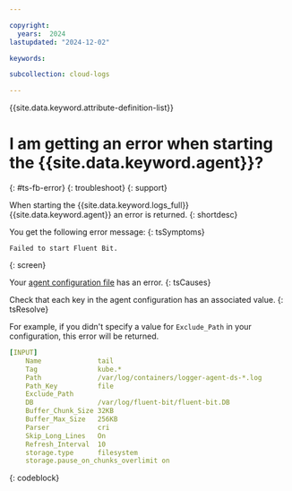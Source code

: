```yaml
---

copyright:
  years:  2024
lastupdated: "2024-12-02"

keywords:

subcollection: cloud-logs

---
```



{{site.data.keyword.attribute-definition-list}}

# I am getting an error when starting the {{site.data.keyword.agent}}?
{: #ts-fb-error}
{: troubleshoot}
{: support}

When starting the {{site.data.keyword.logs_full}} {{site.data.keyword.agent}} an error is returned.
{: shortdesc}

You get the following error message:
{: tsSymptoms}

```text
Failed to start Fluent Bit.
```
{: screen}


Your [agent configuration file](/docs/cloud-logs?topic=cloud-logs-agent-fluentbit) has an error.
{: tsCauses}


Check that each key in the agent configuration has an associated value.
{: tsResolve}

For example, if you didn't specify a value for `Exclude_Path` in your configuration, this error will be returned.

```yaml
[INPUT]
    Name              tail
    Tag               kube.*
    Path              /var/log/containers/logger-agent-ds-*.log
    Path_Key          file
    Exclude_Path
    DB                /var/log/fluent-bit/fluent-bit.DB
    Buffer_Chunk_Size 32KB
    Buffer_Max_Size   256KB
    Parser            cri
    Skip_Long_Lines   On
    Refresh_Interval  10
    storage.type      filesystem
    storage.pause_on_chunks_overlimit on
```
{: codeblock}
